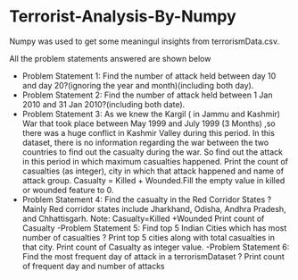 # Terrorist-Analysis-By-Numpy

Numpy was used to get some meaningul insights from terrorismData.csv.

All the problem statements answered are shown below

- Problem Statement 1: Find the number of attack held between day 10 and day 20?(ignoring the year and month)(including both day).
- Problem Statement 2: Find the number of attack held between 1 Jan 2010 and 31 Jan 2010?(including both date).
- Problem Statement 3: As we knew the Kargil ( in Jammu and Kashmir) War that took place between May 1999 and July 1999 (3 Months) ,so there was a huge conflict in Kashmir Valley during this period. In this dataset, there is no information regarding the war between the two countries to find out the casualty during the war. So find out the attack in this period in which maximum casualties happened. Print the count of casualties (as integer), city in which that attack happened and name of attack group. Casualty = Killed + Wounded.Fill the empty value in killed or wounded feature to 0.
- Problem Statement 4: Find the casualty in the Red Corridor States ? Mainly Red corridor states include Jharkhand, Odisha, Andhra Pradesh, and Chhattisgarh. 
Note: Casualty=Killed +Wounded Print count of Casualty
-Problem Statement 5: Find top 5 Indian Cities which has most number of casualties ? Print top 5 cities along with total casualties in that city. Print count of Casualty as integer value.
-Problem Statement 6: Find the most frequent day of attack in a terrorismDataset ? Print count of frequent day and number of attacks
